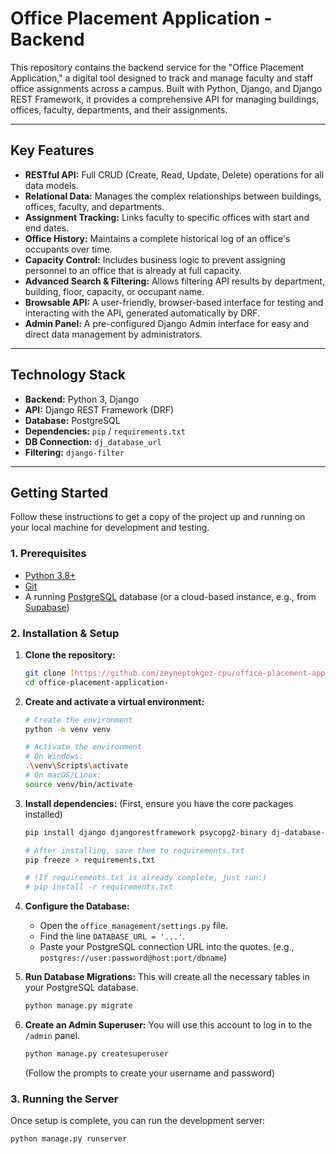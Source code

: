 # Office Placement Application - Backend 

This repository contains the backend service for the "Office Placement Application," a digital tool designed to track and manage faculty and staff office assignments across a campus. Built with Python, Django, and Django REST Framework, it provides a comprehensive API for managing buildings, offices, faculty, departments, and their assignments.

---

## Key Features

* **RESTful API:** Full CRUD (Create, Read, Update, Delete) operations for all data models.
* **Relational Data:** Manages the complex relationships between buildings, offices, faculty, and departments.
* **Assignment Tracking:** Links faculty to specific offices with start and end dates.
* **Office History:** Maintains a complete historical log of an office's occupants over time.
* **Capacity Control:** Includes business logic to prevent assigning personnel to an office that is already at full capacity.
* **Advanced Search & Filtering:** Allows filtering API results by department, building, floor, capacity, or occupant name.
* **Browsable API:** A user-friendly, browser-based interface for testing and interacting with the API, generated automatically by DRF.
* **Admin Panel:** A pre-configured Django Admin interface for easy and direct data management by administrators.

---

##  Technology Stack

* **Backend:** Python 3, Django
* **API:** Django REST Framework (DRF)
* **Database:** PostgreSQL
* **Dependencies:** `pip` / `requirements.txt`
* **DB Connection:** `dj_database_url`
* **Filtering:** `django-filter`

---

##  Getting Started

Follow these instructions to get a copy of the project up and running on your local machine for development and testing.

### 1. Prerequisites

* [Python 3.8+](https://www.python.org/downloads/)
* [Git](https://git-scm.com/downloads)
* A running [PostgreSQL](https://www.postgresql.org/download/) database (or a cloud-based instance, e.g., from [Supabase](https://supabase.com/))

### 2. Installation & Setup

1.  **Clone the repository:**
    ```bash
    git clone [https://github.com/zeyneptokgoz-cpu/office-placement-application-.git](https://github.com/zeyneptokgoz-cpu/office-placement-application-.git)
    cd office-placement-application-
    ```

2.  **Create and activate a virtual environment:**
    ```bash
    # Create the environment
    python -m venv venv

    # Activate the environment
    # On Windows:
    .\venv\Scripts\activate
    # On macOS/Linux:
    source venv/bin/activate
    ```

3.  **Install dependencies:**
    (First, ensure you have the core packages installed)
    ```bash
    pip install django djangorestframework psycopg2-binary dj-database-url django-filter
    
    # After installing, save them to requirements.txt
    pip freeze > requirements.txt
    
    # (If requirements.txt is already complete, just run:)
    # pip install -r requirements.txt
    ```

4.  **Configure the Database:**
    * Open the `office_management/settings.py` file.
    * Find the line `DATABASE_URL = '...'`.
    * Paste your PostgreSQL connection URL into the quotes. (e.g., `postgres://user:password@host:port/dbname`)

5.  **Run Database Migrations:**
    This will create all the necessary tables in your PostgreSQL database.
    ```bash
    python manage.py migrate
    ```

6.  **Create an Admin Superuser:**
    You will use this account to log in to the `/admin` panel.
    ```bash
    python manage.py createsuperuser
    ```
    (Follow the prompts to create your username and password)

### 3. Running the Server

Once setup is complete, you can run the development server:

```bash
python manage.py runserver
